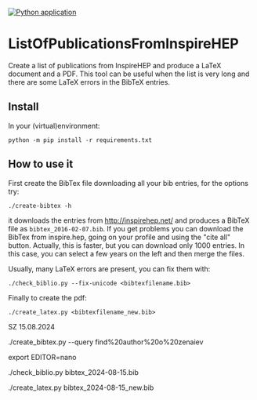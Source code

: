 [![Python application](https://github.com/wiso/ListOfPublicationsFromInspireHEP/actions/workflows/python-app.yml/badge.svg)](https://github.com/wiso/ListOfPublicationsFromInspireHEP/actions/workflows/python-app.yml)
# ListOfPublicationsFromInspireHEP

Create a list of publications from InspireHEP and produce a LaTeX document and a PDF. This tool can be useful when the list is very long and there are some LaTeX errors in the BibTeX entries.

## Install

In your (virtual)environment:

    python -m pip install -r requirements.txt

## How to use it

First create the BibTex file downloading all your bib entries, for the options try:

    ./create-bibtex -h

it downloads the entries from http://inspirehep.net/ and produces a BibTeX file as `bibtex_2016-02-07.bib`. If you get problems you can download the BibTex from inspire.hep, going on your profile and using the "cite all" button. Actually, this is faster, but you can download only 1000 entries. In this case, you can select a few years on the left and then merge the files.

Usually, many LaTeX errors are present, you can fix them with:

    ./check_biblio.py --fix-unicode <bibtexfilename.bib>

Finally to create the pdf:

    ./create_latex.py <bibtexfilename_new.bib>

SZ 15.08.2024

./create_bibtex.py --query find%20author%20o%20zenaiev

export EDITOR=nano

./check_biblio.py bibtex_2024-08-15.bib

./create_latex.py bibtex_2024-08-15_new.bib
